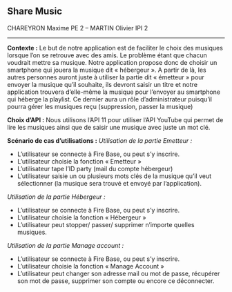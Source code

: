 **Share Music**
---------------
CHAREYRON Maxime PE 2 – MARTIN Olivier IPI 2


----------

**Contexte :**
Le but de notre application est de faciliter le choix des musiques lorsque l’on se retrouve avec des amis. Le problème étant que chacun voudrait mettre sa musique. Notre application propose donc de choisir un smartphone qui jouera la musique dit « hébergeur ». A partir de là, les autres personnes auront juste à utiliser la partie dit « émetteur » pour envoyer la musique qu’il souhaite, ils devront saisir un titre et notre application trouvera d’elle-même la musique pour l’envoyer au smartphone qui héberge la playlist. Ce dernier aura un rôle d’administrateur puisqu’il pourra gérer les musiques reçu (suppression, passer la musique)

**Choix d’API :**
Nous utilisons l’API 11 pour utiliser l’API YouTube qui permet de lire les musiques ainsi que de saisir une musique avec juste un mot clé.

**Scénario de cas d’utilisations :**
*Utilisation de la partie Emetteur :*
- L’utilisateur se connecte à Fire Base, ou peut s’y inscrire.
- L’utilisateur choisie la fonction « Emetteur »
- L’utilisateur tape l’ID party (mail du compte hébergeur)
- L’utilisateur saisie un ou plusieurs mots clés de la musique qu’il veut sélectionner (la musique sera trouvé et envoyé par l’application).


*Utilisation de la partie Hébergeur :*
- L’utilisateur se connecte à Fire Base, ou peut s’y inscrire.
- L’utilisateur choisie la fonction « Hébergeur »
- L’utilisateur peut stopper/ passer/ supprimer n’importe quelles musiques.

*Utilisation de la partie Manage account :*
- L’utilisateur se connecte à Fire Base, ou peut s’y inscrire.
- L’utilisateur choisie la fonction « Manage Account »
- L’utilisateur peut changer son adresse mail ou mot de passe, récupérer son mot de passe, supprimer son compte ou encore ce déconnecter.
